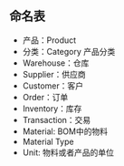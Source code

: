 ## 命名表
* 产品：Product
* 分类：Category 产品分类
* Warehouse：仓库
* Supplier：供应商
* Customer：客户
* Order：订单
* Inventory：库存
* Transaction：交易
* Material: BOM中的物料
* Material Type
* Unit: 物料或者产品的单位